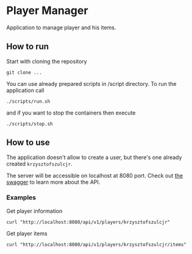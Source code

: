 # Player Manager

Application to manage player and his items.

## How to run

Start with cloning the repository

```
git clone ...
```

You can use already prepared scripts in /script directory. To run the application call

```
./scripts/run.sh
```

and if you want to stop the containers then execute

```
./scripts/stop.sh
```

## How to use

The application doesn't allow to create a user, but there's one already created `krzysztofszulcjr`.

The server will be accessible on localhost at 8080 port. Check out [the swagger](http://localhost:8080/api/v1/swagger) to learn more about the API.

### Examples 

Get player information
```
curl "http://localhost:8080/api/v1/players/krzysztofszulcjr"
```

Get player items
```
curl "http://localhost:8080/api/v1/players/krzysztofszulcjr/items"
```
